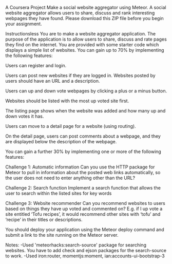 A Coursera Project
Make a social website aggregator using Meteor. A social website aggregator allows users to share, discuss and rank interesting webpages they have found. Please download this ZIP file before you begin your assignment. 

Instructionsless 
You are to make a website aggregator application. The purpose of the application is to allow users to share, discuss and rate pages they find on the internet. You are provided with some starter code which displays a simple list of websites. You can gain up to 70% by implementing the following features:

Users can register and login.

Users can post new websites if they are logged in. Websites posted by users should have an URL and a description.

Users can up and down vote webpages by clicking a plus or a minus button.

Websites should be listed with the most up voted site first. 

The listing page shows when the website was added and how many up and down votes it has.

Users can move to a detail page for a website (using routing). 

On the detail page, users can post comments about a webpage, and they are displayed below the description of the webpage.

You can gain a further 30% by implementing one or more of the following features:

Challenge 1: Automatic information
Can you use the HTTP package for Meteor to pull in information about the posted web links automatically, so the user does not need to enter anything other than the URL? 

Challenge 2: Search function
Implement a search function that allows the user to search within the listed sites for key words

Challenge 3: Website recommender
Can you recommend websites to users based on things they have up voted and commented on? E.g. if I up vote a site entitled ‘Tofu recipes’, it would recommend other sites with ‘tofu’ and ‘recipe’ in their titles or descriptions. 

You should deploy your application using the Meteor deploy command and submit a link to the site running on the Meteor server. 

Notes:
-Used 'meteorhacks:search-source' package for searching websites. You have to add check and ejson packages for the search-source to work.
-Used iron:router, momentjs:moment, ian:accounts-ui-bootstrap-3